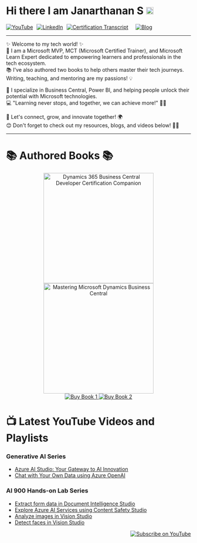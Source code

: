 
# Hi there I am Janarthanan S <img src="https://raw.githubusercontent.com/MartinHeinz/MartinHeinz/master/wave.gif"  width="20" height="20"/>

<div style="display: flex; gap: 10px; flex-wrap: wrap;">
  <a href="https://youtube.com/@startwithjana?si=R8vzBjQhD4krwSkK" target="_blank" rel="noopener noreferrer">
    <img src="https://img.shields.io/badge/YouTube-%23FF0000.svg?style=for-the-badge&logo=YouTube&logoColor=white" alt="YouTube" />
  </a>
  <a href="https://www.linkedin.com/in/janarthananselvaraj/" target="_blank" rel="noopener noreferrer">
    <img src="https://img.shields.io/badge/LinkedIn-%230077B5.svg?style=for-the-badge&logo=LinkedIn&logoColor=white" alt="LinkedIn" />
  </a>
<a href="https://learn.microsoft.com/en-us/users/janarthanans-8585/transcript/vpje2b20ex3q2kz" target="_blank" rel="noopener noreferrer">
    <img src="https://img.shields.io/badge/Certification%20Transcript-%230078D4.svg?style=for-the-badge&logo=microsoft&logoColor=white" alt="Certification Transcript" />
</a>
<br>
   <a href="https://www.c-sharpcorner.com/members/janarthanan-selvaraj/articles" target="_blank" rel="noopener noreferrer">
    <img src="https://img.shields.io/badge/Blog-%23000000.svg?style=for-the-badge&logo=Ghost&logoColor=white" alt="Blog" />
  </a>
 </div>
<hr>
✨ Welcome to my tech world! ✨ <br>
🚀 I am a Microsoft MVP, MCT (Microsoft Certified Trainer), and Microsoft Learn Expert dedicated to empowering learners and professionals in the tech ecosystem.
<br>📚 I've also authored two books to help others master their tech journeys. Writing, teaching, and mentoring are my passions! 💡

🌟 I specialize in Business Central, Power BI, and helping people unlock their potential with Microsoft technologies. <br>
💻 "Learning never stops, and together, we can achieve more!" 🚴‍♀️

🌟 Let's connect, grow, and innovate together! 🌍<br>
😊 Don't forget to check out my resources, blogs, and videos below! 🎥📖<br>
<hr>

# 📚 Authored Books 📚

<div align="center">
  <img src="https://m.media-amazon.com/images/I/41NIOAfNQKL._SY445_SX342_.jpg" width="300" alt="Dynamics 365 Business Central Developer Certification Companion">
  <img src="https://m.media-amazon.com/images/I/41PCbE9mCHL._SY445_SX342_.jpg" width="300" alt="Mastering Microsoft Dynamics Business Central">
</div>

<div align="center">
  <a href="https://www.amazon.in/Dynamics-Business-Developer-Certification-Companion/dp/B0DDT7DL96/">
    <img src="https://img.shields.io/badge/Buy%20Now-Book%201-blue" alt="Buy Book 1">
  </a>
  <a href="https://www.amazon.in/Mastering-Microsoft-Dynamics-Business-Central/dp/B0CRTT1P4B/">
    <img src="https://img.shields.io/badge/Buy%20Now-Book%202-blue" alt="Buy Book 2">
  </a>
</div>

# 📺 Latest YouTube Videos and Playlists

### Generative AI Series
- [Azure AI Studio: Your Gateway to AI Innovation](https://www.youtube.com/watch?v=obicJcAQlWg)
- [Chat with Your Own Data using Azure OpenAI](https://www.youtube.com/watch?v=cHWh22r6Dmo)
  
### AI 900 Hands-on Lab Series
- [Extract form data in Document Intelligence Studio](https://www.youtube.com/watch?v=CJid5E90nzA&list=PLA7hcqGIaR8klb49NS-64VCLfDN0ibrzb&index=8)
- [Explore Azure AI Services using Content Safety Studio](https://www.youtube.com/watch?v=46bXHpfYyJI&list=PLA7hcqGIaR8klb49NS-64VCLfDN0ibrzb&index=7)
- [Analyze images in Vision Studio](https://www.youtube.com/watch?v=TSpPM3HDoxQ&list=PLA7hcqGIaR8klb49NS-64VCLfDN0ibrzb&index=3)
- [Detect faces in Vision Studio](https://www.youtube.com/watch?v=eKoJF2otzBM&list=PLA7hcqGIaR8klb49NS-64VCLfDN0ibrzb&index=2)

<div align="right">
  <a href="https://youtube.com/@startwithjana?si=7tXRWEejwq2DGLgf">
    <img src="https://img.shields.io/badge/Subscribe-red?style=for-the-badge&logo=youtube&logoColor=white" alt="Subscribe on YouTube">
  </a>
</div>
